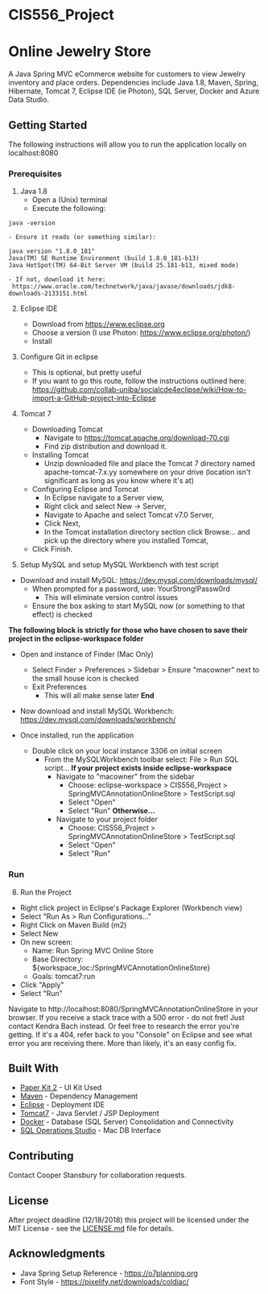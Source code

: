 # CIS556_Project
# Online Jewelry Store

A Java Spring MVC eCommerce website for customers to view Jewelry inventory and place orders.
Dependencies include Java 1.8, Maven, Spring, Hibernate, Tomcat 7, Eclipse IDE (ie Photon), SQL Server, Docker and Azure Data Studio.  

## Getting Started

The following instructions will allow you to run the application locally on localhost:8080

### Prerequisites

1. Java 1.8
    - Open a (Unix) terminal
    - Execute the following:
```
java -version
```
    - Ensure it reads (or something similar):
```    
java version "1.8.0_181"
Java(TM) SE Runtime Environment (build 1.8.0_181-b13)
Java HotSpot(TM) 64-Bit Server VM (build 25.181-b13, mixed mode)
```
    - If not, download it here:
     https://www.oracle.com/technetwork/java/javase/downloads/jdk8-downloads-2133151.html

2. Eclipse IDE
    - Download from https://www.eclipse.org
    - Choose a version (I use Photon: https://www.eclipse.org/photon/)
    - Install

3. Configure Git in eclipse
    - This is optional, but pretty useful
    - If you want to go this route, follow the instructions outlined here: https://github.com/collab-uniba/socialcde4eclipse/wiki/How-to-import-a-GitHub-project-into-Eclipse

4. Tomcat 7
    - Downloading Tomcat
      - Navigate to https://tomcat.apache.org/download-70.cgi
      - Find zip distribution and download it.
    - Installing Tomcat
      - Unzip downloaded file and place the Tomcat 7 directory named apache-tomcat-7.x.yy somewhere on your drive (location isn't significant as long as you know where it's at)
    - Configuring Eclipse and Tomcat
      - In Eclipse navigate to a Server view,
      - Right click and select New -> Server,
      - Navigate to Apache and select Tomcat v7.0 Server,
      - Click Next,
      - In the Tomcat installation directory section click Browse... and pick up the directory where you installed Tomcat,
    - Click Finish.

5. Setup MySQL and setup MySQL Workbench with test script
  - Download and install MySQL: https://dev.mysql.com/downloads/mysql/
    - When prompted for a password, use: YourStrong!Passw0rd
      - This will eliminate version control issues
    - Ensure the box asking to start MySQL now (or something to that effect) is checked

**The following block is strictly for those who have chosen to save their project in the eclipse-workspace folder**    
  - Open and instance of Finder (Mac Only)
    - Select Finder > Preferences > Sidebar > Ensure "macowner" next to the small house icon is checked
    - Exit Preferences
      - This will all make sense later
**End**

  - Now download and install MySQL Workbench: https://dev.mysql.com/downloads/workbench/
  - Once installed, run the application
    - Double click on your local instance 3306 on initial screen
      - From the MySQLWorkbench toolbar select: File > Run SQL script...
**If your project exists inside eclipse-workspace**
        - Navigate to "macowner" from the sidebar
          - Choose: eclipse-workspace > CIS556_Project > SpringMVCAnnotationOnlineStore > TestScript.sql
          - Select "Open"
          - Select "Run"
**Otherwise...**
        - Navigate to your project folder
          - Choose: CIS556_Project > SpringMVCAnnotationOnlineStore > TestScript.sql
          - Select "Open"
          - Select "Run"

### Run

8. Run the Project
  - Right click project in Eclipse's Package Explorer (Workbench view)
  - Select "Run As > Run Configurations..."
  - Right Click on Maven Build (m2)
  - Select New
  - On new screen:
    - Name: Run Spring MVC Online Store
    - Base Directory: ${workspace_loc:/SpringMVCAnnotationOnlineStore}
    - Goals: tomcat7:run
  - Click "Apply"
  - Select "Run"

Navigate to http://localhost:8080/SpringMVCAnnotationOnlineStore in your browser.
If you receive a stack trace with a 500 error - do not fret! Just contact Kendra Bach instead.
Or feel free to research the error you're getting. If it's a 404, refer back to you "Console" on Eclipse and see what error you are receiving there. More than likely, it's an easy config fix.

## Built With

* [Paper Kit 2](https://demos.creative-tim.com/paper-kit-2/index.html) - UI Kit Used
* [Maven](https://maven.apache.org/) - Dependency Management
* [Eclipse](https://www.eclipse.org) - Deployment IDE
* [Tomcat7](https://tomcat.apache.org) - Java Servlet / JSP Deployment
* [Docker](https://store.docker.com) - Database (SQL Server) Consolidation and Connectivity
* [SQL Operations Studio](https://github.com/Microsoft/sqlopsstudio) - Mac DB Interface


## Contributing

Contact Cooper Stansbury for collaboration requests.

## License

After project deadline (12/18/2018) this project will be licensed under the MIT License - see the [LICENSE.md](LICENSE.md) file for details.

## Acknowledgments

* Java Spring Setup Reference - https://o7planning.org
* Font Style - https://pixelify.net/downloads/coldiac/
